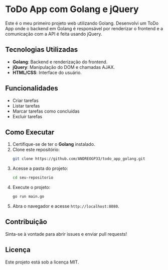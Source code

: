 # ToDo App com Golang e jQuery

Este é o meu primeiro projeto web utilizando Golang. Desenvolvi um ToDo App onde o backend em Golang é responsável por renderizar o frontend e a comunicação com a API é feita usando jQuery.

## Tecnologias Utilizadas
- **Golang**: Backend e renderização do frontend.
- **jQuery**: Manipulação do DOM e chamadas AJAX.
- **HTML/CSS**: Interface do usuário.

## Funcionalidades
- Criar tarefas
- Listar tarefas
- Marcar tarefas como concluídas
- Excluir tarefas

## Como Executar
1. Certifique-se de ter o **Golang** instalado.
2. Clone este repositório:
   ```sh
   git clone https://github.com/ANDREOGP33/todo_app_golang.git
   ```
3. Acesse a pasta do projeto:
   ```sh
   cd seu-repositorio
   ```
4. Execute o projeto:
   ```sh
   go run main.go
   ```
5. Abra o navegador e acesse `http://localhost:8080`.

## Contribuição
Sinta-se à vontade para abrir issues e enviar pull requests!

## Licença
Este projeto está sob a licença MIT.

